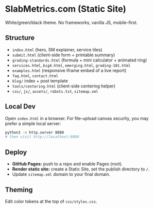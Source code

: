 # SlabMetrics.com (Static Site)

White/green/black theme. No frameworks, vanilla JS, mobile-first.

## Structure
- `index.html` (hero, SM explainer, service tiles)
- `submit.html` (client-side form + printable summary)
- `grading-standards.html` (formula + mini calculator + animated ring)
- `services.html`, `big4.html`, `emerging.html`, `grading-101.html`
- `examples.html` (responsive iframe embed of a live report)
- `faq.html`, `contact.html`
- `blog/` index + post template
- `tools/centering.html` (client-side centering helper)
- `css/`, `js/`, `assets/`, `robots.txt`, `sitemap.xml`

## Local Dev
Open `index.html` in a browser. For file-upload canvas security, you may prefer a simple local server:

```bash
python3 -m http.server 8080
# then visit http://localhost:8080
```

## Deploy
- **GitHub Pages:** push to a repo and enable Pages (root).
- **Render static site:** create a Static Site, set the publish directory to `/`.
- Update `sitemap.xml` domain to your final domain.

## Theming
Edit color tokens at the top of `css/styles.css`.
